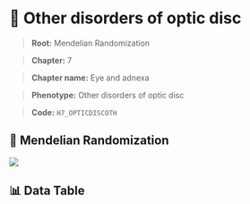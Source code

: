 # 🧪 Other disorders of optic disc

> **Root:** Mendelian Randomization

> **Chapter:** 7  

> **Chapter name:** Eye and adnexa

> **Phenotype:** Other disorders of optic disc  

> **Code:** `H7_OPTICDISCOTH`

## 🧬 Mendelian Randomization  

<img src="/MR/Figures/Forward/H7_OPTICDISCOTH.png"/>

## 📊 Data Table

<CsvTableMRF src="/MR_Data/Forward/H7_OPTICDISCOTH.csv"/>
